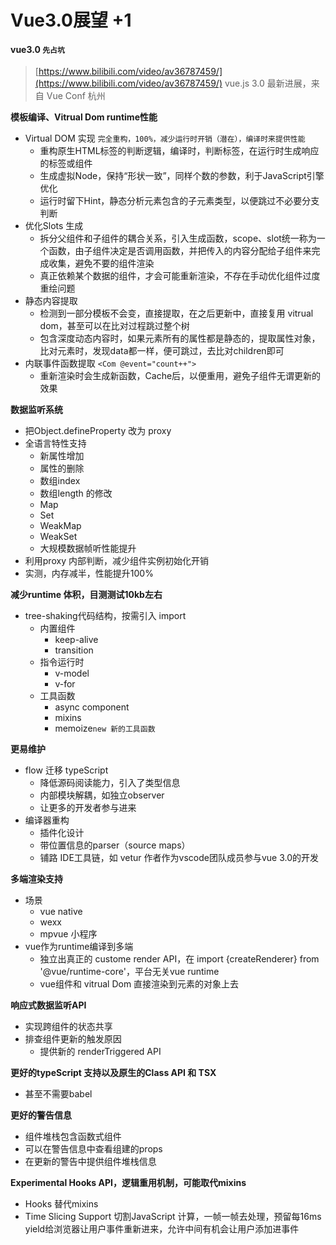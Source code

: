 # Vue3.0展望 +1



#### vue3.0 `先占坑`

> [https://www.bilibili.com/video/av36787459/](https://www.bilibili.com/video/av36787459/) vue.js 3.0 最新进展，来自 Vue Conf 杭州

**模板编译、Vitrual Dom runtime性能**

* Virtual DOM 实现 `完全重构，100%，减少运行时开销（潜在），编译时来提供性能`
  * 重构原生HTML标签的判断逻辑，编译时，判断标签，在运行时生成响应的标签或组件
  * 生成虚拟Node，保持“形状一致”，同样个数的参数，利于JavaScript引擎优化
  * 运行时留下Hint，静态分析元素包含的子元素类型，以便跳过不必要分支判断
* 优化Slots 生成
  * 拆分父组件和子组件的耦合关系，引入生成函数，scope、slot统一称为一个函数，由子组件决定是否调用函数，并把传入的内容分配给子组件来完成收集，避免不要的组件渲染
  * 真正依赖某个数据的组件，才会可能重新渲染，不存在手动优化组件过度重绘问题
* 静态内容提取
  * 检测到一部分模板不会变，直接提取，在之后更新中，直接复用 vitrual dom，甚至可以在比对过程跳过整个树
  * 包含深度动态内容时，如果元素所有的属性都是静态的，提取属性对象，比对元素时，发现data都一样，便可跳过，去比对children即可
* 内联事件函数提取 `<Com @event="count++">`
  * 重新渲染时会生成新函数，Cache后，以便重用，避免子组件无谓更新的效果

**数据监听系统**

* 把Object.defineProperty 改为 proxy
* 全语言特性支持
  * 新属性增加
  * 属性的删除
  * 数组index
  * 数组length 的修改
  * Map
  * Set
  * WeakMap
  * WeakSet
  * 大规模数据帧听性能提升
* 利用proxy 内部判断，减少组件实例初始化开销
* 实测，内存减半，性能提升100%

**减少runtime 体积，目测测试10kb左右**

* tree-shaking代码结构，按需引入 import
  * 内置组件
    * keep-alive
    * transition
  * 指令运行时
    * v-model
    * v-for
  * 工具函数
    * async component
    * mixins
    * memoize`new 新的工具函数`

**更易维护**

* flow 迁移 typeScript
  * 降低源码阅读能力，引入了类型信息
  * 内部模块解耦，如独立observer
  * 让更多的开发者参与进来
* 编译器重构
  * 插件化设计
  * 带位置信息的parser（source maps）
  * 铺路 IDE工具链，如 vetur 作者作为vscode团队成员参与vue 3.0的开发

**多端渲染支持**

* 场景
  * vue native
  * wexx
  * mpvue 小程序
* vue作为runtime编译到多端
  * 独立出真正的 custome render API，在 import {createRenderer} from '@vue/runtime-core'，平台无关vue runtime
  * vue组件和 vitrual Dom 直接渲染到元素的对象上去

**响应式数据监听API**

* 实现跨组件的状态共享
* 排查组件更新的触发原因
  * 提供新的 renderTriggered API

**更好的typeScript 支持以及原生的Class API 和 TSX**

* 甚至不需要babel

**更好的警告信息**

* 组件堆栈包含函数式组件
* 可以在警告信息中查看组建的props
* 在更新的警告中提供组件堆栈信息

**Experimental Hooks API，逻辑重用机制，可能取代mixins**

* Hooks 替代mixins
* Time Slicing Support 切割JavaScript 计算，一帧一帧去处理，预留每16ms yield给浏览器让用户事件重新进来，允许中间有机会让用户添加进事件

